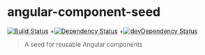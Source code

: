# angular-component-seed

[![Build Status](https://travis-ci.org/PascalPrecht/angular-component-seed.png)](https://travis-ci.org/PascalPrecht/angular-component-seed)
 +[![Dependency Status](https://david-dm.org/PascalPrecht/angular-component-seed.png)](https://david-dm.org/PascalPrecht/angular-component-seed)
 +[![devDependency Status](https://david-dm.org/PascalPrecht/angular-component-seed/dev-status.png)](https://david-dm.org/PascalPrecht/angular-component-seed)

> A seed for reusable Angular components
